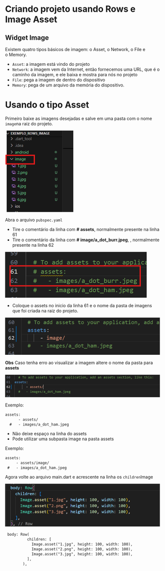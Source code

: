 # Criando projeto usando Rows e Image Asset

## Widget Image

Existem quatro tipos básicos de imagem: o Asset, o Network, o File e o Memory.

- `Asset`: a imagem está vindo do projeto
- `Network`: a imagem vem da Internet, então fornecemos uma URL, que é o caminho da imagem, e ele baixa e mostra para nós no projeto
- `File`: pega a imagem de dentro do dispositivo
- `Memory`: pega de um arquivo da memória do dispositivo.

# Usando o tipo Asset

Primeiro baixe as imagens desejadas e salve em uma pasta com o nome `image`na raiz do projeto.

![alt text](image.png)

Abra o arquivo `pubspec.yaml`
- Tire o comentário da linha com **# assets**, normalmente presente na linha 61
- Tire o comentário da linha com **# image/a_dot_burr.jpeg**, , normalmente presente na linha 62

![alt text](image-1.png)

- Coloque o assets no inicio da linha 61 e o nome da pasta de imagens que foi criada na raiz do projeto.

![alt text](image-2.png)

**Obs** Caso tenha erro ao visualizar a imagem altere o nome da pasta para **assets** 

![alt text](image-4.png)

Exemplo:
````
assets:
      - assets/
  #   - images/a_dot_ham.jpeg
````
 - Não deixe espaço na linha do assets
 - Pode utilizar uma subpasta image na pasta assets

 Exemplo:
 ````
 assets:
      - assets/image/
  #   - images/a_dot_ham.jpeg
 ````

Agora volte ao arquivo main.dart e acrescente na linha os `children`Image

![alt text](image-3.png)

````
 body: Row(
          children: [
            Image.asset("1.jpg", height: 100, width: 100),
            Image.asset("2.png", height: 100, width: 100),
            Image.asset("3.jpg", height: 100, width: 100),
          ],
        ),
````